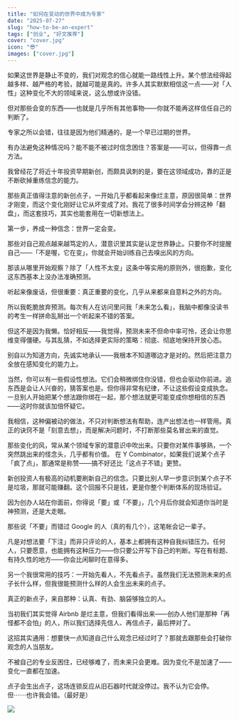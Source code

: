 ```yaml
---
title: "如何在变动的世界中成为专家"
date: "2025-07-27"
slug: "how-to-be-an-expert"
tags: ["创业", "好文推荐"]
cover: "cover.jpg"
icon: "😎"
images: ["cover.jpg"]
---
```

如果这世界是静止不变的，我们对观念的信心就能一路线性上升。某个想法经得起越多样、越严格的考验，就越可能是真的。许多人其实默默相信这一点——对「人性」这种变化不大的领域来说，这么想或许没错。



但对那些会变的东西——也就是几乎所有其他事物——你就不能再这样信任自己的判断了。



专家之所以会错，往往是因为他们精通的，是一个早已过期的世界。



有办法避免这种情况吗？能不能不被过时信念困住？答案是——可以，但得靠一点方法。



我曾经花了将近十年投资早期新创，而颇具讽刺的是，要在这领域成功，靠的正是不断砍掉重练信念的能力。



那些真正值得注意的新创点子，一开始几乎都看起来像烂主意，原因很简单：世界才刚变，而这个变化刚好让它从坏变成了对。我花了很多时间学会分辨这种「翻盘」，而这套技巧，其实也能套用在一切新想法上。



第一步，养成一种信念：世界一定会变。



那些对自己观点越来越笃定的人，潜意识里其实是认定世界静止。只要你不时提醒自己——「不是喔，它在变」，你就会开始训练自己去嗅出风的方向。



那该从哪里开始观察？除了「人性不太变」这条中等实用的原则外，很抱歉，变化这东西基本上没办法准确预测。



听起来像废话，但很重要：真正重要的变化，几乎从来都来自意料之外的方向。



所以我乾脆放弃预测。每次有人在访问里问我「未来怎么看」，我脑中都像没读书的考生一样拼命乱掰出一个听起来不错的答案。



但这不是因为我懒。恰好相反——我觉得，预测未来不但命中率可怜，还会让你思维变得僵硬。与其乱猜，不如选择更实际的策略：彻底、彻底地保持开放心态。



别自以为知道方向，先诚实地承认——我根本不知道哪边才是对的。然后把注意力全放在感知变化的能力上。



当然，你可以有一些假设性想法。它们会稍微绑住你没错，但也会驱动你前进。追东西是会让人兴奋的，猜答案也是。但你得非常有纪律，不让这些假设变成执念。
一旦别人开始把某个想法跟你绑在一起，那个想法就更可能变成你想相信的东西——这时你就该加倍怀疑它。



我相信，这种偏被动的做法，不只对判断想法有帮助，连产出想法也一样管用。真正的诀窍不是「刻意去想」，而是解决问题时，不打断那些莫名冒出来的直觉。



那些变化的风，常从某个领域专家的潜意识中吹出来。只要你对某件事够熟，一个突然跳出来的怪念头，几乎都有价值。
在 Y Combinator，如果我们说某个点子「疯了点」，那通常是称赞——搞不好还比「这点子不错」更赞。



新创投资人有极高的动机要刷新自己的信念。只要比别人早一步意识到某个点子不是垃圾，那就可能赚翻。这个回报不只是钱，更是你整个判断体系的现场验证。



因为创办人站在你面前，你得说「要」或「不要」，几个月后你就会知道你当时是神预测，还是大走眼。



那些说「不要」而错过 Google 的人（真的有几个），这笔帐会记一辈子。



凡是对想法要「下注」而非只评论的人，基本上都拥有这种自我纠错压力。任何人，只要愿意，也能拥有这种压力——你只要公开写下自己的判断。写在有标题、有持久性的地方——你会比闲聊时在意得多。



另一个我很常用的技巧：一开始先看人，不先看点子。虽然我们无法预测未来的点子长什么样，但我很能预测什么样的人会生出未来的点子。



真正的新点子，来自那种：认真、有劲、脑袋够独立的人。



当初我们其实觉得 Airbnb 是烂主意，但我们看得出来——创办人他们是那种「再怪都不会怕」的人，所以我们选择先信人、再信点子，最后押对了。



这招其实通用：想要快一点知道自己什么观念已经过时了？那就去跟那些会打破你观念的人当朋友。



不被自己的专业反困住，已经够难了，而未来只会更难。因为变化不是加速了——变化一直都在加速。



点子会生出点子，这场连锁反应从旧石器时代就没停过。我不认为它会停。
但⋯⋯也许我会错。（最好是）




![](https://prod-files-secure.s3.us-west-2.amazonaws.com/112d0858-5090-4d34-a606-b75eb8d65fd2/46476355-9cf3-4e99-9b7a-3531bc426380/1000202064.png?X-Amz-Algorithm=AWS4-HMAC-SHA256&X-Amz-Content-Sha256=UNSIGNED-PAYLOAD&X-Amz-Credential=ASIAZI2LB466T3B3RBPV%2F20251014%2Fus-west-2%2Fs3%2Faws4_request&X-Amz-Date=20251014T085249Z&X-Amz-Expires=3600&X-Amz-Security-Token=IQoJb3JpZ2luX2VjELD%2F%2F%2F%2F%2F%2F%2F%2F%2F%2FwEaCXVzLXdlc3QtMiJHMEUCIDR4lrnmFKj1xr3QNbqqrNbn0EAd%2F%2FPome3g8CY8dcbmAiEAsDylAdHFmZL%2FE%2BzW4SRc09skch86YSU91mIua6ZF3sYq%2FwMIWRAAGgw2Mzc0MjMxODM4MDUiDGwRkovWXX2cXzjUCircA0QQGn5Dap1hr%2FMUOpRUriWjkVwvS%2FaIhNoa1U46CxjIaUzam6Iih3Jeviv77JvKTbCy7aD1pj%2BAct%2BEh1N0qFfDf9x532Qvvjyod49bRlk1Gr25NGKh%2B9avvnE7HaWktSqKTv47U4H7Ig7mh4FFHuRrIluBwcXSE9UMy%2B%2B05K6vBimTAYYuQFZDjx9uE%2BjzJGepu5P2dZcNP%2BAKmIbdKQPORNE0U7zG%2FN5cuu%2FMMwdEUWVRJZMwFAP3KvlyILQ4ljFBkj3AlWavaBnyTAYg10Lza0PSN9UXCHdclmeUecXlyQGlnuJiALMkCr84qvo0I6taHL8ap0Ltot4fDpUV4Piu2WQi61X8I3gyTEARed0GGWJ6nOnKJLBMJEKaUsGfwPCJ7cJO1HGpLcBMHIygMcXqrI26%2FYmy0OD8P6343oeAkT2HHr46Lq3PeWpW03ozENVFTokh7nLDPynSuw2tbGinoiW619kU9wsnnyduBOySxk1m4Wh71XHD1IkvVpiHMUC%2ByTgjeKZrSdWK8zl981IchKNntu79aYdKKNkrHYbcNObpcMovhnIcw1%2BeKEYj7iruoxyrSAcdSq0jga8YPM5YH3VFosJCq71s53GHwHusqarVj77qRrG9YjWDMNaAuMcGOqUBAmf772LmilVSNGH4araMCaT7R1QxAAD3fuU7MNN4m1ZPjxTvjzJBuigtCG67wjWUWpLCJKVhVtDHHeYR8rwqHLMMnlGvWlEBt0lTpxnu379xxIGsYH7vQ0YPTXI2HkCMq9QkbvNrsrSw1iLFcsX%2F21hIQIH7TupF5JygsjMSzbnVmwa0bzlaW%2F2JKo9YMazv%2Bw7ihtmQekWknhi2JEsPbjBUOBO%2F&X-Amz-Signature=090ab4dac58d7abe25b65a56976b276e0d3bce01402098177917ca473bc33021&X-Amz-SignedHeaders=host&x-amz-checksum-mode=ENABLED&x-id=GetObject)

